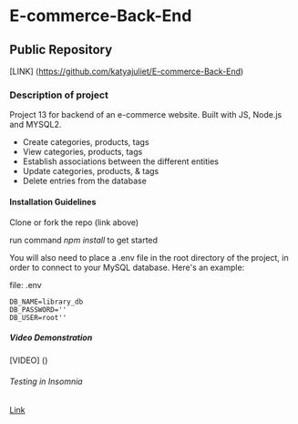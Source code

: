 # E-commerce-Back-End

## Public Repository
[LINK] (https://github.com/katyajuliet/E-commerce-Back-End)

### Description of project 
Project 13 for backend of an e-commerce website. Built with JS, Node.js and MYSQL2.
- Create categories, products, tags
- View categories, products, tags
- Establish associations between the different entities
- Update categories, products, & tags
- Delete entries from the database

#### Installation Guidelines

Clone or fork the repo (link above)

run command *npm install* to get started

You will also need to place a .env file in the root directory of the project, in order to connect to your MySQL database. Here's an example:

file: .env
```
DB_NAME=library_db
DB_PASSWORD=''
DB_USER=root''

```
##### Video Demonstration
[VIDEO] ()

###### Testing in Insomnia
[Link](https://docs.insomnia.rest/inso-cli/introduction)